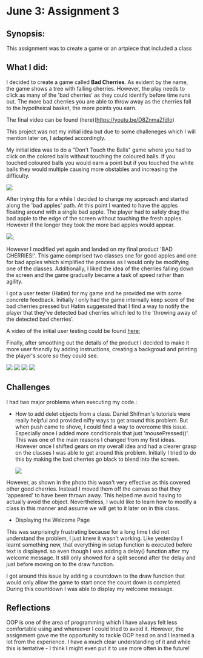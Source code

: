 # June 3: Assignment 3

## Synopsis:

This assignment was to create a game or an artpiece that included a class

## What I did:

I decided to create a game called **Bad Cherries**. As evident by the name, the game shows a tree with falling cherries. However, the play needs to click as many of the 'bad cherries' as they could identify before time runs out. The more bad cherries you are able to throw away as the cherries fall to the hypotheical basket, the more points you earn.

The final video can be found (here)(https://youtu.be/D8ZnmaZfdIo)

This project was not my initial idea but due to some challeneges which I will mention later on, I adapted accordingly.

My initial idea was to do a "Don't Touch the Balls" game where you had to click on the colored balls without touching the coloured balls. If you touched coloured balls you would earn a point but if you touched the white balls they would multiple causing more obstables and increasing the difficulty.

![](sketch1.jpg)

After trying this for a while I decided to change my approach and started along the 'bad apples' path. At this point I wanted to have the apples floating around with a single bad apple. The player had to safely drag the bad apple to the edge of the screen without touching the fresh apples. However if the longer they took the more bad apples would appear. 

![](sketch2.jpg);

However I modified yet again and landed on my final product 'BAD CHERRIES!'. This game comprised two classes one for good apples and one for bad apples which simplified the process as I would only be modifying one of the classes. Additionally, I liked the idea of the cherries falling down the screen and the game gradually became a task of speed rather than agility.

I got a user tester (Hatim) for my game and he provided me with some concrete feedback. Initially I only had the game internally keep score of the bad cherries pressed but Hatim suggessted that I find a way to notify the player that they've detected bad cherries which led to the 'throwing away of the detected bad cherries'.

A video of the initial user testing could be found [here]();

Finally, after smoothing out the details of the product I decided to make it more user friendly by adding instructions, creating a backgroud and printing the player's score so they could see.

![](BadCherries1.png)
![](BadCherries2.png)
![](BadCherries3.png)
![](BadCherries4.png)


## Challenges

I had two major problems when executing my code.:

- How to add delet objects from a class.
 Daniel Shifman's tutorials were really helpful and provided nifty ways to get around this problem. But when push came to shove, I could find a way to overcome this issue. Especially once I added more conditionals that just 'mousePressed()'. 
  This was one of the main reasons I changed from my first ideas. However once I shifted gears on my overall idea and had a clearer grasp on the classes I was able to get around this problem. Initially I tried to do this by making the bad cherries go black to blend into the screen.
 
  ![](Black.png)
  
However, as shown in the photo this wasn't very effective as this covered other good cherries. Instead I moved them off the canvas so that they 'appeared' to have been thrown away. This helped me avoid having to actually avoid the object. Nevertheless, I would like to learn how to modify a class in this manner and assume we will get to it later on in this class.

- Displaying the Welcome Page
 
 This was surprisingly frustrating because for a long time I did not understand the problem, I just knew it wasn't working. Like yesterday I learnt something new, that everything in setup function is executed before text is displayed. so even though I was adding a delay() function after my welcome message. It still only showed for a split second after the delay and just before moving on to the draw  function.
 
 I got around this issue by adding a countdown to the draw function that would only allow the game to start once the count down is completed. During this countdown I was able to display my welcome message.
 
 ## Reflections
 
 OOP is one of the area of programming which I have always felt less comfortable using and whereever I could tried to avoid it. However, the assignment gave me the opportunity to tackle OOP head on and I learned a lot from the experience. I have a much clear understanding of it and while this is tentative - I think I might even put it to use more often in the future!
